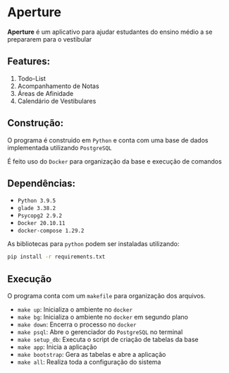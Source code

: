 # Aperture

**Aperture** é um aplicativo para ajudar estudantes do ensino médio a se prepararem para o vestibular

## Features:

1. Todo-List
2. Acompanhamento de Notas
3. Áreas de Afinidade
4. Calendário de Vestibulares


## Construção:

O programa é construido em `Python` e conta com uma base de dados implementada utilizando `PostgreSQL`

É feito uso do `Docker` para organização da base e execução de comandos


## Dependências:

- `Python 3.9.5`
- `glade 3.38.2`
- `Psycopg2 2.9.2`
- `Docker 20.10.11`
- `docker-compose 1.29.2`

As bibliotecas para `python` podem ser instaladas utilizando:

```bash
pip install -r requirements.txt
```

## Execução

O programa conta com um `makefile` para organização dos arquivos.

- `make up`: Inicializa o ambiente no `docker`
- `make bg`: Inicializa o ambiente no `docker` em segundo plano
- `make down`: Encerra o processo no `docker`
- `make psql`: Abre o gerenciador do `PostgreSQL` no terminal
- `make setup_db`: Executa o script de criação de tabelas da base
- `make app`: Inicia a aplicação
- `make bootstrap`: Gera as tabelas e abre a aplicação
- `make all`: Realiza toda a configuração do sistema